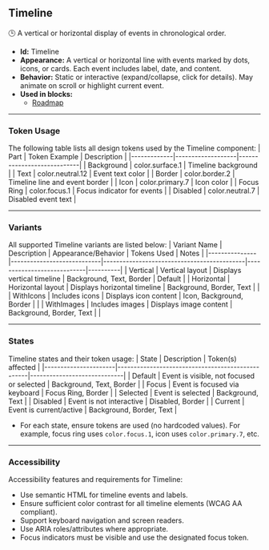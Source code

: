 ## Timeline
🕒 A vertical or horizontal display of events in chronological order.
- **Id:** Timeline
- **Appearance:** A vertical or horizontal line with events marked by dots, icons, or cards. Each event includes label, date, and content.
- **Behavior:** Static or interactive (expand/collapse, click for details). May animate on scroll or highlight current event.
- **Used in blocks:**
  - [Roadmap](../blocks/Roadmap.md)

---

### Token Usage
The following table lists all design tokens used by the Timeline component:
| Part        | Token Example      | Description                |
|-------------|-------------------|----------------------------|
| Background  | color.surface.1   | Timeline background        |
| Text        | color.neutral.12  | Event text color           |
| Border      | color.border.2    | Timeline line and event border |
| Icon        | color.primary.7   | Icon color                 |
| Focus Ring  | color.focus.1     | Focus indicator for events |
| Disabled    | color.neutral.7   | Disabled event text        |

---

### Variants
All supported Timeline variants are listed below:
| Variant Name   | Description                | Appearance/Behavior                        | Tokens Used                | Notes    |
|---------------|----------------------------|--------------------------------------------|----------------------------|----------|
| Vertical      | Vertical layout            | Displays vertical timeline                 | Background, Text, Border   | Default  |
| Horizontal    | Horizontal layout          | Displays horizontal timeline               | Background, Border, Text   |          |
| WithIcons     | Includes icons             | Displays icon content                      | Icon, Background, Border   |          |
| WithImages    | Includes images            | Displays image content                     | Background, Border, Text   |          |

---

### States
Timeline states and their token usage:
| State                | Description                                      | Token(s) affected           |
|----------------------|--------------------------------------------------|-----------------------------|
| Default              | Event is visible, not focused or selected        | Background, Text, Border    |
| Focus                | Event is focused via keyboard                    | Focus Ring, Border          |
| Selected             | Event is selected                                | Background, Text            |
| Disabled             | Event is not interactive                         | Disabled, Border            |
| Current              | Event is current/active                          | Background, Border, Text    |

- For each state, ensure tokens are used (no hardcoded values). For example, focus ring uses `color.focus.1`, icon uses `color.primary.7`, etc.

---

### Accessibility
Accessibility features and requirements for Timeline:
- Use semantic HTML for timeline events and labels.
- Ensure sufficient color contrast for all timeline elements (WCAG AA compliant).
- Support keyboard navigation and screen readers.
- Use ARIA roles/attributes where appropriate.
- Focus indicators must be visible and use the designated focus token.
